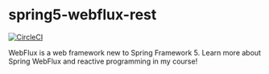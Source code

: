 # spring5-webflux-rest
[![CircleCI](https://circleci.com/gh/robburn/spring5-webflux-rest.svg?style=svg)](https://circleci.com/gh/robburn/spring5-webflux-rest)

WebFlux is a web framework new to Spring Framework 5. Learn more about Spring WebFlux and reactive programming in my course!


